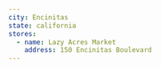 ```yaml
---
city: Encinitas
state: california
stores:
  - name: Lazy Acres Market
    address: 150 Encinitas Boulevard
---
```

